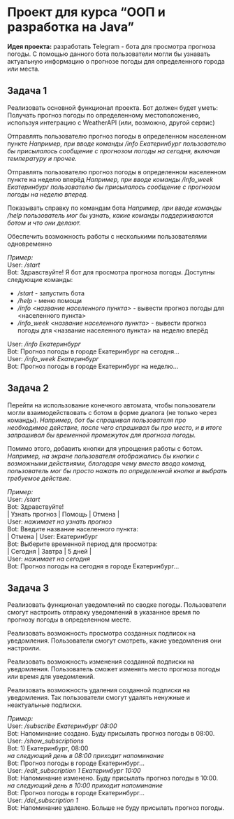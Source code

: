 # Проект для курса “ООП и разработка на Java”

**Идея проекта:** разработать Telegram - бота для просмотра прогноза погоды. С помощью данного бота пользователи могли бы узнавать актуальную информацию о прогнозе погоды для определенного города или места.

## Задача 1

Реализовать основной функционал проекта. Бот должен будет уметь:
Получать прогноз погоды по определенному местоположению, используя интеграцию c WeatherAPI (или, возможно, другой сервис)

Отправлять пользователю прогноз погоды в определенном населенном пункте
_Например, при вводе команды /info Екатеринбург пользователю бы присылалось сообщение с прогнозом погоды на сегодня, включая температуру и прочее._

Отправлять пользователю прогноз погоды в определенном населенном пункте на неделю вперёд
_Например, при вводе команды /info_week Екатеринбург пользователю бы присылалось сообщение с прогнозом погоды на неделю вперед._

Показывать справку по командам бота
_Например, при вводе команды /help пользователь мог бы узнать, какие команды поддерживаются ботом и что они делают._

Обеспечить возможность работы с несколькими пользователями одновременно

_Пример:_  
User: _/start_  
Bot: Здравствуйте! Я бот для просмотра прогноза погоды. Доступны следующие команды:  
* _/start_ - запустить бота
* _/help_ - меню помощи
* _/info <название населенного пункта>_ - вывести прогноз погоды для <населенного пункта>
* _/info_week <название населенного пункта>_ - вывести прогноз погоды для <название населенного пункта> на неделю вперёд

User: _/info Екатеринбург_  
Bot: Прогноз погоды в городе Екатеринбург на сегодня…  
User: _/info_week Екатеринбург_  
Bot: Прогноз погоды в городе Екатеринбург на неделю…

## Задача 2

Перейти на использование конечного автомата, чтобы пользователи могли взаимодействовать с ботом в форме диалога (не только через команды).
_Например, бот бы спрашивал пользователя про необходимое действие, после чего спрашивал бы про место, и в итоге запрашивал бы временной промежуток для прогноза погоды._

Помимо этого, добавить кнопки для упрощения работы с ботом.
_Например, на экране пользователя отображались бы кнопки с возможными действиями, благодаря чему вместо ввода команд, пользователь мог бы просто нажать по определенной кнопке и выбрать требуемое действие._

_Пример:_  
User: _/start_  
Bot: Здравствуйте!  
| Узнать прогноз | Помощь | Отмена |  
User: *нажимает на узнать прогноз*  
Bot: Введите название населенного пункта:  
| Отмена |
User: Екатеринбург  
Bot: Выберите временной период для просмотра:  
| Сегодня | Завтра | 5 дней |  
User: *нажимает на сегодня*  
Bot: Прогноз погоды на сегодня в городе Екатеринбург…


## Задача 3

Реализовать функционал уведомлений по сводке погоды. Пользователи смогут настроить отправку уведомлений в указанное время по прогнозу погоды в определенном месте.

Реализовать возможность просмотра созданных подписок на уведомления. Пользователи смогут смотреть, какие уведомления они настроили.

Реализовать возможность изменения созданной подписки на уведомления. Пользователь сможет изменять место прогноза погоды или время для уведомлений.

Реализовать возможность удаления созданной подписки на уведомления. Так пользователи смогут удалять ненужные и неактуальные подписки.

_Пример:_  
User: _/subscribe Екатеринбург 08:00_  
Bot: Напоминание создано. Буду присылать прогноз погоды в 08:00.  
User: _/show_subscriptions_  
Bot: 1) Екатеринбург, 08:00  
_на следующий день в 08:00 приходит напоминание_  
Bot: Прогноз погоды в городе Екатеринбург…  
User: _/edit_subscription 1 Екатеринбург 10:00_  
Bot: Напоминание изменено. Буду присылать прогноз погоды в 10:00.   
_на следующий день в 10:00 приходит напоминание_  
Bot: Прогноз погоды в городе Екатеринбург…  
User: _/del_subscription 1_  
Bot: Напоминание удалено. Больше не буду присылать прогноз погоды.
